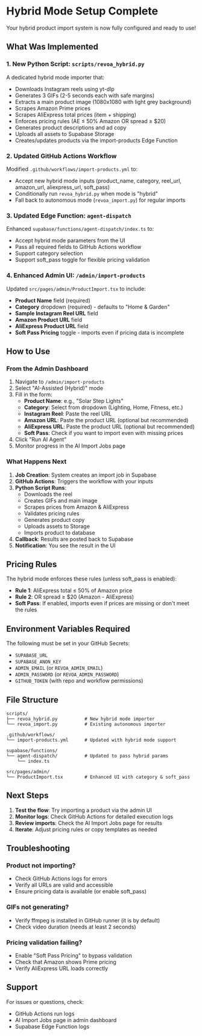 # Hybrid Mode Setup Complete

Your hybrid product import system is now fully configured and ready to use!

## What Was Implemented

### 1. New Python Script: `scripts/revoa_hybrid.py`
A dedicated hybrid mode importer that:
- Downloads Instagram reels using yt-dlp
- Generates 3 GIFs (2-5 seconds each with safe margins)
- Extracts a main product image (1080x1080 with light grey background)
- Scrapes Amazon Prime prices
- Scrapes AliExpress total prices (item + shipping)
- Enforces pricing rules (AE ≤ 50% Amazon OR spread ≥ $20)
- Generates product descriptions and ad copy
- Uploads all assets to Supabase Storage
- Creates/updates products via the import-products Edge Function

### 2. Updated GitHub Actions Workflow
Modified `.github/workflows/import-products.yml` to:
- Accept new hybrid mode inputs (product_name, category, reel_url, amazon_url, aliexpress_url, soft_pass)
- Conditionally run `revoa_hybrid.py` when mode is "hybrid"
- Fall back to autonomous mode (`revoa_import.py`) for regular imports

### 3. Updated Edge Function: `agent-dispatch`
Enhanced `supabase/functions/agent-dispatch/index.ts` to:
- Accept hybrid mode parameters from the UI
- Pass all required fields to GitHub Actions workflow
- Support category selection
- Support soft_pass toggle for flexible pricing validation

### 4. Enhanced Admin UI: `/admin/import-products`
Updated `src/pages/admin/ProductImport.tsx` to include:
- **Product Name** field (required)
- **Category** dropdown (required) - defaults to "Home & Garden"
- **Sample Instagram Reel URL** field
- **Amazon Product URL** field
- **AliExpress Product URL** field
- **Soft Pass Pricing** toggle - imports even if pricing data is incomplete

## How to Use

### From the Admin Dashboard

1. Navigate to `/admin/import-products`
2. Select "AI-Assisted (Hybrid)" mode
3. Fill in the form:
   - **Product Name**: e.g., "Solar Step Lights"
   - **Category**: Select from dropdown (Lighting, Home, Fitness, etc.)
   - **Instagram Reel**: Paste the reel URL
   - **Amazon URL**: Paste the product URL (optional but recommended)
   - **AliExpress URL**: Paste the product URL (optional but recommended)
   - **Soft Pass**: Check if you want to import even with missing prices
4. Click "Run AI Agent"
5. Monitor progress in the AI Import Jobs page

### What Happens Next

1. **Job Creation**: System creates an import job in Supabase
2. **GitHub Actions**: Triggers the workflow with your inputs
3. **Python Script Runs**:
   - Downloads the reel
   - Creates GIFs and main image
   - Scrapes prices from Amazon & AliExpress
   - Validates pricing rules
   - Generates product copy
   - Uploads assets to Storage
   - Imports product to database
4. **Callback**: Results are posted back to Supabase
5. **Notification**: You see the result in the UI

## Pricing Rules

The hybrid mode enforces these rules (unless soft_pass is enabled):

- **Rule 1**: AliExpress total ≤ 50% of Amazon price
- **Rule 2**: OR spread ≥ $20 (Amazon - AliExpress)
- **Soft Pass**: If enabled, imports even if prices are missing or don't meet the rules

## Environment Variables Required

The following must be set in your GitHub Secrets:

- `SUPABASE_URL`
- `SUPABASE_ANON_KEY`
- `ADMIN_EMAIL` (or `REVOA_ADMIN_EMAIL`)
- `ADMIN_PASSWORD` (or `REVOA_ADMIN_PASSWORD`)
- `GITHUB_TOKEN` (with repo and workflow permissions)

## File Structure

```
scripts/
├── revoa_hybrid.py          # New hybrid mode importer
└── revoa_import.py          # Existing autonomous importer

.github/workflows/
└── import-products.yml      # Updated with hybrid mode support

supabase/functions/
└── agent-dispatch/          # Updated to pass hybrid params
    └── index.ts

src/pages/admin/
└── ProductImport.tsx        # Enhanced UI with category & soft_pass
```

## Next Steps

1. **Test the flow**: Try importing a product via the admin UI
2. **Monitor logs**: Check GitHub Actions for detailed execution logs
3. **Review imports**: Check the AI Import Jobs page for results
4. **Iterate**: Adjust pricing rules or copy templates as needed

## Troubleshooting

### Product not importing?
- Check GitHub Actions logs for errors
- Verify all URLs are valid and accessible
- Ensure pricing data is available (or enable soft_pass)

### GIFs not generating?
- Verify ffmpeg is installed in GitHub runner (it is by default)
- Check video duration (needs at least 2 seconds)

### Pricing validation failing?
- Enable "Soft Pass Pricing" to bypass validation
- Check that Amazon shows Prime pricing
- Verify AliExpress URL loads correctly

## Support

For issues or questions, check:
- GitHub Actions run logs
- AI Import Jobs page in admin dashboard
- Supabase Edge Function logs
